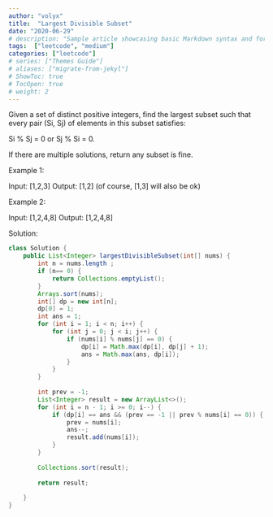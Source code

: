 ```yaml
---
author: "volyx"
title:  "Largest Divisible Subset"
date: "2020-06-29"
# description: "Sample article showcasing basic Markdown syntax and formatting for HTML elements."
tags:  ["leetcode", "medium"]
categories: ["leetcode"]
# series: ["Themes Guide"]
# aliases: ["migrate-from-jekyl"]
# ShowToc: true
# TocOpen: true
# weight: 2
---
```


Given a set of distinct positive integers, find the largest subset such that every pair (Si, Sj) of elements in this subset satisfies:

Si % Sj = 0 or Sj % Si = 0.

If there are multiple solutions, return any subset is fine.

Example 1:

Input: [1,2,3]
Output: [1,2] (of course, [1,3] will also be ok)

Example 2:

Input: [1,2,4,8]
Output: [1,2,4,8]


Solution:

```java
class Solution {
    public List<Integer> largestDivisibleSubset(int[] nums) {
        int n = nums.length ;
        if (n== 0) {
            return Collections.emptyList();
        }
        Arrays.sort(nums);
        int[] dp = new int[n];
        dp[0] = 1;
        int ans = 1;
        for (int i = 1; i < n; i++) {
            for (int j = 0; j < i; j++) {
                if (nums[i] % nums[j] == 0) {
                    dp[i] = Math.max(dp[i], dp[j] + 1);
                    ans = Math.max(ans, dp[i]);
                }
            }
        }
       
        int prev = -1;
        List<Integer> result = new ArrayList<>();
        for (int i = n - 1; i >= 0; i--) {
            if (dp[i] == ans && (prev == -1 || prev % nums[i] == 0)) {
                prev = nums[i];
                ans--;
                result.add(nums[i]);
            }
        }
        
        Collections.sort(result);
        
        return result;
        
    }
}
